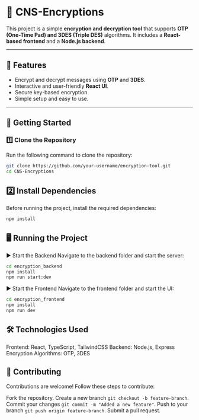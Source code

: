 # 🔐 CNS-Encryptions

This project is a simple **encryption and decryption tool** that supports **OTP (One-Time Pad) and 3DES (Triple DES)** algorithms. It includes a **React-based frontend** and a **Node.js backend**.

---

## 📌 Features
- Encrypt and decrypt messages using **OTP** and **3DES**.
- Interactive and user-friendly **React UI**.
- Secure key-based encryption.
- Simple setup and easy to use.

---

## 🚀 Getting Started

### 1️⃣ Clone the Repository
Run the following command to clone the repository:

```sh
git clone https://github.com/your-username/encryption-tool.git
cd CNS-Encryptions
```
## 2️⃣ Install Dependencies

Before running the project, install the required dependencies:

```sh
npm install
```
## 🖥 Running the Project

▶ Start the Backend
Navigate to the backend folder and start the server:

```sh
cd encryption_backend
npm install
npm run start:dev
```

▶ Start the Frontend
Navigate to the frontend folder and start the UI:

```sh
cd encryption_frontend
npm install
npm run dev
```

## 🛠 Technologies Used
Frontend: React, TypeScript, TailwindCSS
Backend: Node.js, Express
Encryption Algorithms: OTP, 3DES

## 🤝 Contributing
Contributions are welcome! Follow these steps to contribute:

Fork the repository.
Create a new branch `git checkout -b feature-branch`.
Commit your changes `git commit -m "Added a new feature"`.
Push to your branch `git push origin feature-branch`.
Submit a pull request.

